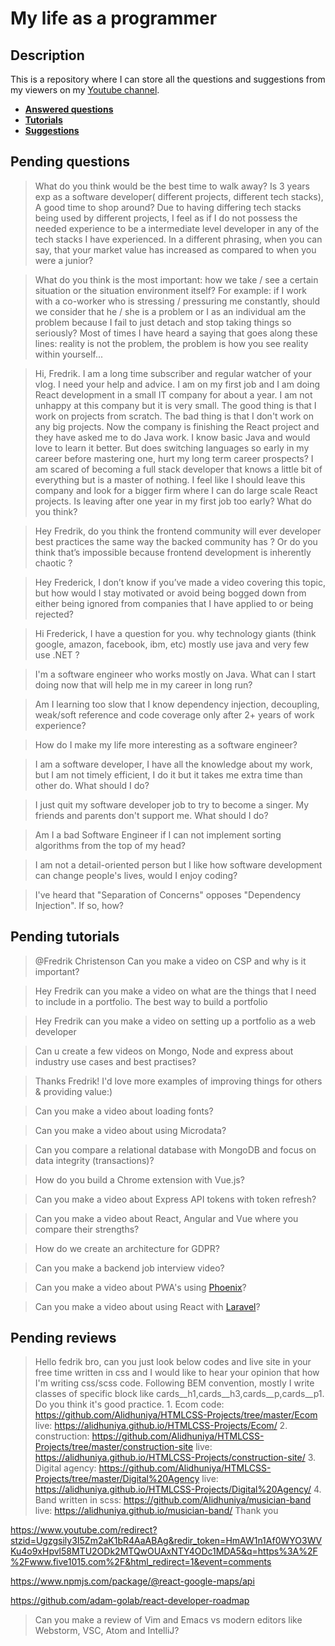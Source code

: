 # My life as a programmer

## Description

This is a repository where I can store all the 
questions and suggestions from my viewers on my [Youtube channel](https://www.youtube.com/user/Fidde12345).

* **[Answered questions](https://www.youtube.com/playlist?list=PLBAZWBMYeVYjXogYQDd1rwVI0c5YoioqU)**
* **[Tutorials](./tutorials.md)**
* **[Suggestions](./suggestions.md)**

## Pending questions

> What do you think would be the best time to walk away? Is 3 years exp as a software developer( different projects, different tech stacks), A good time to shop around? Due to having differing tech stacks being used by different projects, I feel as if I do not possess the needed experience to be a intermediate level developer in any of the tech stacks I have experienced. In a different phrasing, when you can say, that your market value has increased as compared to when you were a junior?

> What do you think is the most important: how we take / see a certain situation or the situation environment itself? For example: if I work with a co-worker who is stressing / pressuring me constantly, should we consider that he / she is a problem or I as an individual am the problem because I fail to just detach and stop taking things so seriously? Most of times I have heard a saying that goes along these lines: reality is not the problem, the problem is how you see reality within yourself...

> Hi, Fredrik. I am a long time subscriber and regular watcher of your vlog. I need your help and advice. I am on my first job and I am doing React development in a small IT company for about a year. I am not unhappy at this company but it is very small. The good thing is that I work on projects from scratch. The bad thing is that I don't work on any big projects. Now the company is finishing the React project and they have asked me to do Java work. I know basic Java and would love to learn it better. But does switching languages so early in my career before mastering one, hurt my long term career prospects? I am scared of becoming a full stack developer that knows a little bit of everything but is a master of nothing. I feel like I should leave this company and look for a bigger firm where I can do large scale React projects. Is leaving after one year in my first job too early?  What do you think?

> Hey Fredrik, do you think the frontend community will ever developer best practices the same way the backed community has ? Or do you think that’s impossible because frontend development is inherently chaotic ?

> Hey Frederick, I don’t know if you’ve made a video covering this topic, but how would I stay motivated or avoid being bogged down from either being ignored from companies that I have applied to or being rejected?

> Hi Frederick, I have a question for you. why technology giants (think google, amazon, facebook, ibm, etc) mostly use java and very few use .NET ?

> I'm a software engineer who works mostly on Java. What can I start doing now that will help me in my career in long run?

> Am I learning too slow that I know dependency injection, decoupling, weak/soft reference and code coverage only after 2+ years of work experience?

> How do I make my life more interesting as a software engineer?

> I am a software developer, I have all the knowledge about my work, but I am not timely efficient, I do it but it takes me extra time than other do. What should I do?

> I just quit my software developer job to try to become a singer. My friends and parents don't support me. What should I do?

> Am I a bad Software Engineer if I can not implement sorting algorithms from the top of my head?

> I am not a detail-oriented person but I like how software development can change people's lives, would I enjoy coding?

> I've heard that "Separation of Concerns" opposes "Dependency Injection". If so, how?

## Pending tutorials

> @Fredrik Christenson Can you make a video on CSP and why is it important?

> Hey Fredrik can you make a video on what are the things that I need to include in a portfolio. The best way to build a portfolio

> Hey Fredrik can you make a video on setting up a portfolio as a web developer

> Can u create a few videos on Mongo, Node and express about industry use cases and best practises?

> Thanks Fredrik! I'd love more examples of improving things for others & providing value:)

> Can you make a video about loading fonts?

> Can you make a video about using Microdata?

> Can you compare a relational database with MongoDB and focus on data integrity (transactions)?

> How do you build a Chrome extension with Vue.js?

> Can you make a video about Express API tokens with token refresh?

> Can you make a video about React, Angular and Vue where you compare their strengths?

> How do we create an architecture for GDPR?

> Can you make a backend job interview video?

> Can you make a video about PWA's using [Phoenix](http://phoenixframework.org)?

> Can you make a video about using React with [Laravel](https://laravel.com/)?

## Pending reviews

> Hello fedrik bro, can you just look below codes and live site in your free time written in css  and I would like to hear your opinion that how I'm writing css/scss code. Following BEM convention, mostly I write classes of specific block like cards__h1,cards__h3,cards__p,cards__p1. Do you think it's good practice. 1. Ecom code: https://github.com/Alidhuniya/HTMLCSS-Projects/tree/master/Ecom live: https://alidhuniya.github.io/HTMLCSS-Projects/Ecom/ 2. construction: https://github.com/Alidhuniya/HTMLCSS-Projects/tree/master/construction-site live:  https://alidhuniya.github.io/HTMLCSS-Projects/construction-site/ 3. Digital agency: https://github.com/Alidhuniya/HTMLCSS-Projects/tree/master/Digital%20Agency live:  https://alidhuniya.github.io/HTMLCSS-Projects/Digital%20Agency/ 4. Band written in scss:  https://github.com/Alidhuniya/musician-band live:  https://alidhuniya.github.io/musician-band/ Thank you

https://www.youtube.com/redirect?stzid=Ugzgsily3I5Zm2aK1bR4AaABAg&redir_token=HmAW1n1Af0WYO3WVKu4o9xHpvl58MTU2ODk2MTQwOUAxNTY4ODc1MDA5&q=https%3A%2F%2Fwww.five1015.com%2F&html_redirect=1&event=comments

https://www.npmjs.com/package/@react-google-maps/api

https://github.com/adam-golab/react-developer-roadmap

> Can you make a review of Vim and Emacs vs modern editors like Webstorm, VSC, Atom and IntelliJ?
